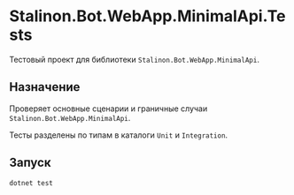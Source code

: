# Stalinon.Bot.WebApp.MinimalApi.Tests

Тестовый проект для библиотеки `Stalinon.Bot.WebApp.MinimalApi`.

## Назначение
Проверяет основные сценарии и граничные случаи `Stalinon.Bot.WebApp.MinimalApi`.

Тесты разделены по типам в каталоги `Unit` и `Integration`.

## Запуск
```bash
dotnet test
```
